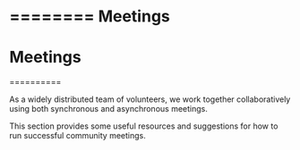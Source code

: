 ========
Meetings
========


# Meetings
==========

As a widely distributed team of volunteers, we work together
collaboratively using both synchronous and asynchronous meetings.

This section provides some useful resources and suggestions for how to
run successful community meetings.
